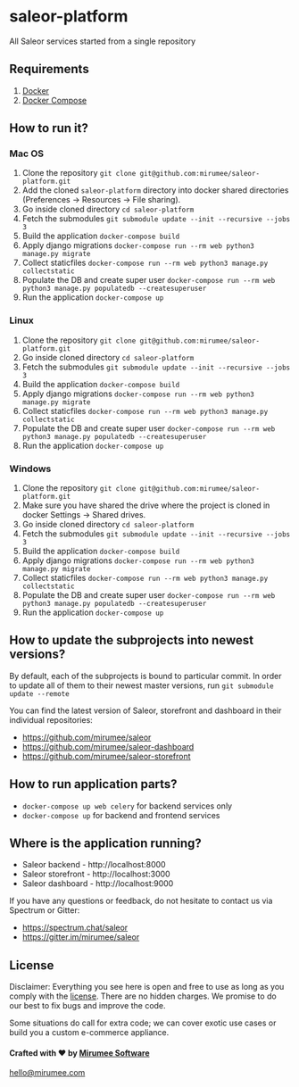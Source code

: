 # saleor-platform

All Saleor services started from a single repository

## Requirements
1. [Docker](https://docs.docker.com/install/)
2. [Docker Compose](https://docs.docker.com/compose/install/)

## How to run it?


### Mac OS
1. Clone the repository `git clone git@github.com:mirumee/saleor-platform.git`
2. Add the cloned `saleor-platform` directory into docker shared directories (Preferences -> Resources -> File sharing).
3. Go inside cloned directory `cd saleor-platform`
4. Fetch the submodules `git submodule update --init --recursive --jobs 3`
5. Build the application `docker-compose build`
6. Apply django migrations `docker-compose run --rm web python3 manage.py migrate`
7. Collect staticfiles `docker-compose run --rm web python3 manage.py collectstatic`
8. Populate the DB and create super user `docker-compose run --rm web python3 manage.py populatedb --createsuperuser`
9. Run the application `docker-compose up`

### Linux
1. Clone the repository `git clone git@github.com:mirumee/saleor-platform.git`
2. Go inside cloned directory `cd saleor-platform`
3. Fetch the submodules `git submodule update --init --recursive --jobs 3`
4. Build the application `docker-compose build`
5. Apply django migrations `docker-compose run --rm web python3 manage.py migrate`
6. Collect staticfiles `docker-compose run --rm web python3 manage.py collectstatic`
7. Populate the DB and create super user `docker-compose run --rm web python3 manage.py populatedb --createsuperuser`
8. Run the application `docker-compose up`

### Windows
1. Clone the repository `git clone git@github.com:mirumee/saleor-platform.git`
2. Make sure you have shared the drive where the project is cloned in docker Settings -> Shared drives.
3. Go inside cloned directory `cd saleor-platform`
4. Fetch the submodules `git submodule update --init --recursive --jobs 3`
5. Build the application `docker-compose build`
6. Apply django migrations `docker-compose run --rm web python3 manage.py migrate`
7. Collect staticfiles `docker-compose run --rm web python3 manage.py collectstatic`
8. Populate the DB and create super user `docker-compose run --rm web python3 manage.py populatedb --createsuperuser`
9. Run the application `docker-compose up`

## How to update the subprojects into newest versions?
By default, each of the subprojects is bound to particular commit.
In order to update all of them to their newest master versions, run `git submodule update --remote`

You can find the latest version of Saleor, storefront and dashboard in their individual repositories:

- https://github.com/mirumee/saleor
- https://github.com/mirumee/saleor-dashboard
- https://github.com/mirumee/saleor-storefront


## How to run application parts?
  - `docker-compose up web celery` for backend services only
  - `docker-compose up` for backend and frontend services


## Where is the application running?
- Saleor backend - http://localhost:8000
- Saleor storefront - http://localhost:3000
- Saleor dashboard - http://localhost:9000


If you have any questions or feedback, do not hesitate to contact us via Spectrum or Gitter:

- https://spectrum.chat/saleor
- https://gitter.im/mirumee/saleor

## License

Disclaimer: Everything you see here is open and free to use as long as you comply with the [license](https://github.com/mirumee/saleor-platform/blob/master/LICENSE). There are no hidden charges. We promise to do our best to fix bugs and improve the code.

Some situations do call for extra code; we can cover exotic use cases or build you a custom e-commerce appliance.

#### Crafted with ❤️ by [Mirumee Software](http://mirumee.com)

hello@mirumee.com
